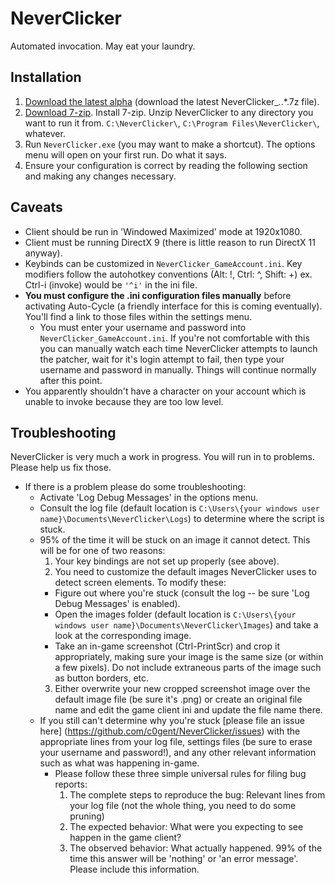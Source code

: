 ﻿# NeverClicker
Automated invocation. May eat your laundry.

## Installation
1. [Download the latest alpha](https://github.com/nsan1129/NeverClicker/releases) (download the latest NeverClicker_*.*.*.7z file).
2. [Download 7-zip](http://www.7-zip.org/download.html). Install 7-zip. Unzip NeverClicker to any directory you want to run it from. `C:\NeverClicker\`, `C:\Program Files\NeverClicker\`, whatever.
3. Run `NeverClicker.exe` (you may want to make a shortcut). The options menu will open on your first run. Do what it says.
4. Ensure your configuration is correct by reading the following section and making any changes necessary.

## Caveats
- Client should be run in 'Windowed Maximized' mode at 1920x1080.
- Client must be running DirectX 9 (there is little reason to run DirectX 11 anyway).
- Keybinds can be customized in `NeverClicker_GameAccount.ini`. Key modifiers follow the autohotkey conventions (Alt: !, Ctrl: ^, Shift: +) ex. Ctrl-i (invoke) would be `'^i'` in the ini file.  
- **You must configure the .ini configuration files manually** before activating Auto-Cycle (a friendly interface for this is coming eventually). You'll find a link to those files within the settings menu. 
  - You must enter your username and password into `NeverClicker_GameAccount.ini`. If you're not comfortable with this you can manually watch each time NeverClicker attempts to launch the patcher, wait for it's login attempt to fail, then type your username and password in manually. Things will continue normally after this point.
- You apparently shouldn't have a character on your account which is unable to invoke because they are too low level.

## Troubleshooting
NeverClicker is very much a work in progress. You will run in to problems. Please help us fix those.

- If there is a problem please do some troubleshooting:
  - Activate 'Log Debug Messages' in the options menu.
  - Consult the log file (default location is `C:\Users\{your windows user name}\Documents\NeverClicker\Logs`) to determine where the script is stuck.
  - 95% of the time it will be stuck on an image it cannot detect. This will be for one of two reasons:
    1. Your key bindings are not set up properly (see above).
	2. You need to customize the default images NeverClicker uses to detect screen elements. To modify these:
	  * Figure out where you're stuck (consult the log -- be sure 'Log Debug Messages' is enabled).
	  * Open the images folder (default location is `C:\Users\{your windows user name}\Documents\NeverClicker\Images`) and take a look at the corresponding image.
	  * Take an in-game screenshot (Ctrl-PrintScr) and crop it appropriately, making sure your image is the same size (or within a few pixels). Do not include extraneous parts of the image such as button borders, etc.
	3. Either overwrite your new cropped screenshot image over the default image file (be sure it's .png) or create an original file name and edit the game client ini and update the file name there.
  - If you still can't determine why you're stuck [please file an issue here] (https://github.com/c0gent/NeverClicker/issues) with the appropriate lines from your log file, settings files (be sure to erase your username and password!), and any other relevant information such as what was happening in-game.
    - Please follow these three simple universal rules for filing bug reports:
	  1. The complete steps to reproduce the bug: Relevant lines from your log file (not the whole thing, you need to do some pruning)
      2. The expected behavior: What were you expecting to see happen in the game client?
      3. The observed behavior: What actually happened. 99% of the time this answer will be 'nothing' or 'an error message'. Please include this information.
  
	
  

